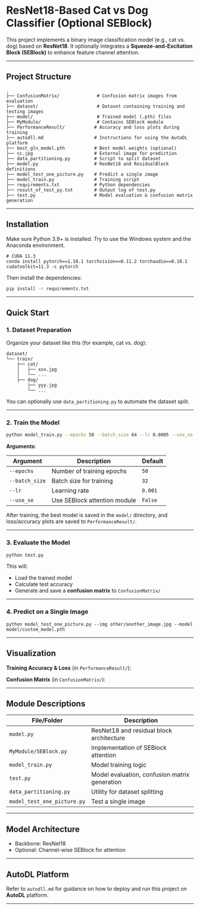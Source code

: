 # ResNet18-Based Cat vs Dog Classifier (Optional SEBlock)

This project implements a binary image classification model (e.g., cat vs. dog) based on **ResNet18**. It optionally integrates a **Squeeze-and-Excitation Block (SEBlock)** to enhance feature channel attention.

------

## Project Structure

```
.
├── ConfusionMatrix/              # Confusion matrix images from evaluation
├── dataset/                      # Dataset containing training and testing images
├── model/                        # Trained model (.pth) files
├── MyModule/                     # Contains SEBlock module
├── PerformanceResult/           # Accuracy and loss plots during training
├── autodll.md                   # Instructions for using the AutoDL platform
├── best_gln_model.pth           # Best model weights (optional)
├── cc.jpg                       # External image for prediction
├── data_partitioning.py         # Script to split dataset
├── model.py                     # ResNet18 and ResidualBlock definitions
├── model_test_one_picture.py    # Predict a single image
├── model_train.py               # Training script
├── requirements.txt             # Python dependencies
├── result_of_test_py.txt        # Output log of test.py
├── test.py                      # Model evaluation & confusion matrix generation
```

------

##  Installation

Make sure Python 3.9+ is installed. Try to use the Windows system and the Anaconda environment.

```
# CUDA 11.3
conda install pytorch==1.10.1 torchvision==0.11.2 torchaudio==0.10.1 cudatoolkit=11.3 -c pytorch 
```

Then install the dependencies:

```bash
pip install -r requirements.txt
```

------

## Quick Start

### 1. Dataset Preparation

Organize your dataset like this (for example, cat vs. dog):

```
dataset/
└── train/
    ├── cat/
    │   ├── xxx.jpg
    │   └── ...
    ├── dog/
        ├── yyy.jpg
        └── ...
```

You can optionally use `data_partitioning.py` to automate the dataset split.

------

### 2. Train the Model

```bash
python model_train.py --epochs 50 --batch_size 64 --lr 0.0005 --use_se
```

**Arguments**:

| Argument       | Description                  | Default |
| -------------- | ---------------------------- | ------- |
| `--epochs`     | Number of training epochs    | `50`    |
| `--batch_size` | Batch size for training      | `32`    |
| `--lr`         | Learning rate                | `0.001` |
| `--use_se`     | Use SEBlock attention module | `False` |

After training, the best model is saved in the `model/` directory, and loss/accuracy plots are saved to `PerformanceResult/`.

------

### 3. Evaluate the Model

```bash
python test.py
```

This will:

- Load the trained model
- Calculate test accuracy
- Generate and save a **confusion matrix** to `ConfusionMatrix/`

------

### 4. Predict on a Single Image

```
python model_test_one_picture.py --img other/another_image.jpg --model model/custom_model.pth
```

------

##  Visualization

**Training Accuracy & Loss** (in `PerformanceResult/`):

**Confusion Matrix** (in `ConfusionMatrix/`):

------

##  Module Descriptions

| File/Folder                 | Description                                   |
| --------------------------- | --------------------------------------------- |
| `model.py`                  | ResNet18 and residual block architecture      |
| `MyModule/SEBlock.py`       | Implementation of SEBlock attention           |
| `model_train.py`            | Model training logic                          |
| `test.py`                   | Model evaluation, confusion matrix generation |
| `data_partitioning.py`      | Utility for dataset splitting                 |
| `model_test_one_picture.py` | Test a single image                           |

------

##  Model Architecture

- Backbone: ResNet18 
- Optional: Channel-wise SEBlock for attention

------

## AutoDL Platform

Refer to `autodll.md` for guidance on how to deploy and run this project on **AutoDL** platform.

------

